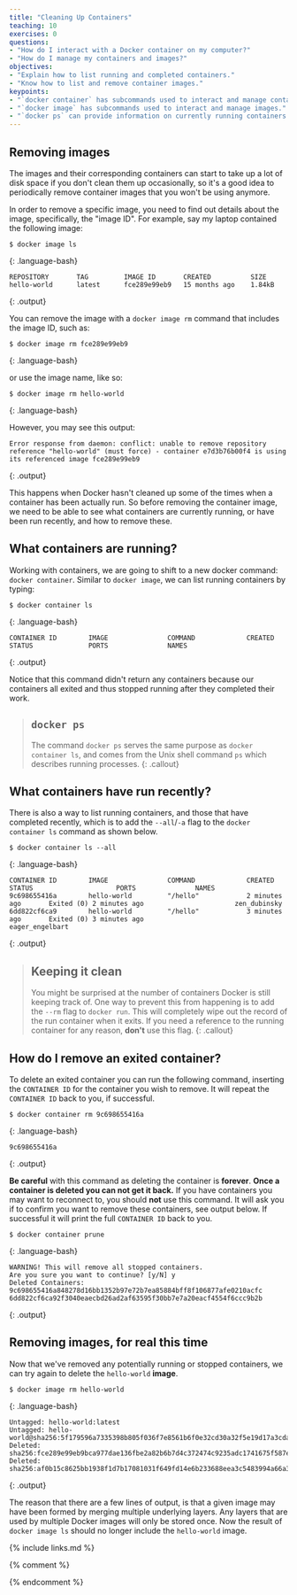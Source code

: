 ```yaml
---
title: "Cleaning Up Containers"
teaching: 10
exercises: 0
questions:
- "How do I interact with a Docker container on my computer?"
- "How do I manage my containers and images?"
objectives:
- "Explain how to list running and completed containers."
- "Know how to list and remove container images."
keypoints:
- "`docker container` has subcommands used to interact and manage containers."
- "`docker image` has subcommands used to interact and manage images."
- "`docker ps` can provide information on currently running containers."
---
```


## Removing images

The images and their corresponding containers can start to take up a lot of disk space if you don't clean them up occasionally, so it's a good idea to periodically remove container images that you won't be using anymore.

In order to remove a specific image, you need to find out details about the image,
specifically, the "image ID". For example, say my laptop contained the following image:
~~~
$ docker image ls
~~~
{: .language-bash}
~~~
REPOSITORY       TAG         IMAGE ID       CREATED          SIZE
hello-world      latest      fce289e99eb9   15 months ago    1.84kB
~~~
{: .output}

You can remove the image with a `docker image rm` command that includes the image ID, such as:
~~~
$ docker image rm fce289e99eb9
~~~
{: .language-bash}

or use the image name, like so:
~~~
$ docker image rm hello-world
~~~
{: .language-bash}

However, you may see this output:
~~~
Error response from daemon: conflict: unable to remove repository reference "hello-world" (must force) - container e7d3b76b00f4 is using its referenced image fce289e99eb9
~~~
{: .output}

This happens when Docker hasn't cleaned up some of the times when a container
has been actually run. So before removing the container image, we need to be able
to see what containers are currently running, or have been run recently, and how
to remove these.

## What containers are running?

Working with containers, we are going to shift to a new docker command: `docker container`.  Similar to `docker image`, we can list running containers by typing:

~~~
$ docker container ls
~~~
{: .language-bash}
~~~
CONTAINER ID        IMAGE               COMMAND             CREATED             STATUS              PORTS               NAMES
~~~
{: .output}

Notice that this command didn't return any containers because our containers all exited and thus stopped running after they completed their work.

> ## `docker ps`
>
> The command `docker ps` serves the same purpose as `docker container ls`, and comes
> from the Unix shell command `ps` which describes running processes.
{: .callout}

## What containers have run recently?

There is also a way to list running containers, and those that have completed recently, which is to add the `--all`/`-a` flag to the `docker container ls` command as shown below.
~~~
$ docker container ls --all
~~~
{: .language-bash}
~~~
CONTAINER ID        IMAGE               COMMAND             CREATED             STATUS                     PORTS               NAMES
9c698655416a        hello-world         "/hello"            2 minutes ago       Exited (0) 2 minutes ago                       zen_dubinsky
6dd822cf6ca9        hello-world         "/hello"            3 minutes ago       Exited (0) 3 minutes ago                       eager_engelbart
~~~
{: .output}

> ## Keeping it clean
>
> You might be surprised at the number of containers Docker is still keeping track of.
> One way to prevent this from happening is to add the `--rm` flag to `docker run`. This
> will completely wipe out the record of the run container when it exits. If you need
> a reference to the running container for any reason, **don't** use this flag.
{: .callout}

## How do I remove an exited container?

To delete an exited container you can run the following command, inserting the `CONTAINER ID` for the container you wish to remove.
It will repeat the `CONTAINER ID` back to you, if successful.

~~~
$ docker container rm 9c698655416a
~~~
{: .language-bash}
~~~
9c698655416a
~~~
{: .output}

**Be careful** with this command as deleting the container is **forever**.
**Once a container is deleted you can not get it back.**
If you have containers you may want to reconnect to, you should **not** use this command.
It will ask you if to confirm you want to remove these containers, see output below.
If successful it will print the full `CONTAINER ID` back to you.
~~~
$ docker container prune
~~~
{: .language-bash}
~~~
WARNING! This will remove all stopped containers.
Are you sure you want to continue? [y/N] y
Deleted Containers:
9c698655416a848278d16bb1352b97e72b7ea85884bff8f106877afe0210acfc
6dd822cf6ca92f3040eaecbd26ad2af63595f30bb7e7a20eacf4554f6ccc9b2b
~~~
{: .output}

## Removing images, for real this time

Now that we've removed any potentially running or stopped containers, we can try again to
delete the `hello-world` **image**.

~~~
$ docker image rm hello-world
~~~
{: .language-bash}
~~~
Untagged: hello-world:latest
Untagged: hello-world@sha256:5f179596a7335398b805f036f7e8561b6f0e32cd30a32f5e19d17a3cda6cc33d
Deleted: sha256:fce289e99eb9bca977dae136fbe2a82b6b7d4c372474c9235adc1741675f587e
Deleted: sha256:af0b15c8625bb1938f1d7b17081031f649fd14e6b233688eea3c5483994a66a3
~~~
{: .output}

The reason that there are a few lines of output, is that a given image may have been formed by merging multiple underlying layers.
Any layers that are used by multiple Docker images will only be stored once.
Now the result of `docker image ls` should no longer include the `hello-world` image.

{% include links.md %}

{% comment %}
<!--  LocalWords:  keypoints amd64 fce289e99eb9 zen_dubinsky links.md
 -->
<!--  LocalWords:  eager_engelbart endcomment
 -->
{% endcomment %}
